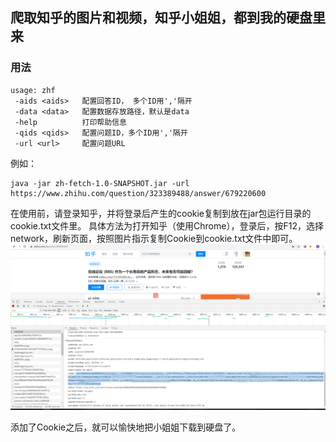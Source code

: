 ## 爬取知乎的图片和视频，知乎小姐姐，都到我的硬盘里来

### 用法

```
usage: zhf
 -aids <aids>   配置回答ID， 多个ID用','隔开
 -data <data>   配置数据存放路径，默认是data
 -help          打印帮助信息
 -qids <qids>   配置问题ID，多个ID用','隔开
 -url <url>     配置问题URL
```

例如：

```
java -jar zh-fetch-1.0-SNAPSHOT.jar -url https://www.zhihu.com/question/323389488/answer/679220600
```

在使用前，请登录知乎，并将登录后产生的cookie复制到放在jar包运行目录的cookie.txt文件里。
具体方法为打开知乎（使用Chrome），登录后，按F12，选择network，刷新页面，按照图片指示复制Cookie到cookie.txt文件中即可。
![截图](1.png)

添加了Cookie之后，就可以愉快地把小姐姐下载到硬盘了。
